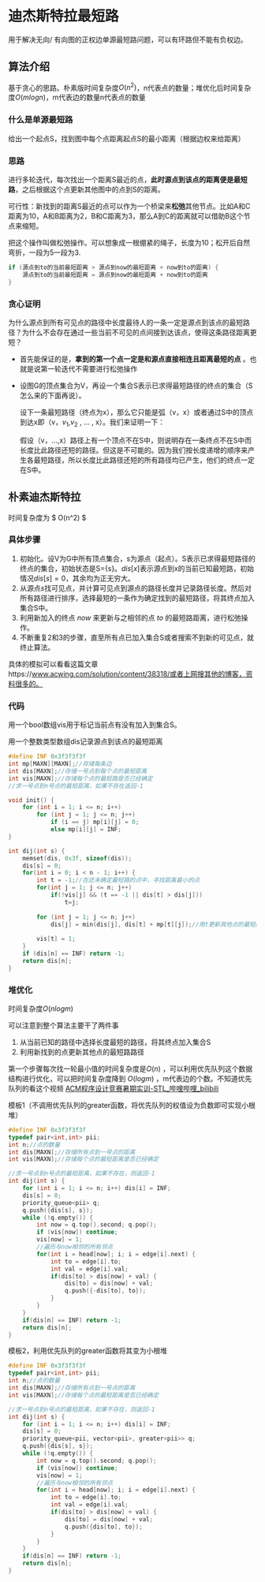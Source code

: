 # 迪杰斯特拉最短路

用于解决无向/ 有向图的正权边单源最短路问题，可以有环路但不能有负权边。

## 算法介绍

基于贪心的思路。朴素版时间复杂度$O(n^2)$，n代表点的数量；堆优化后时间复杂度$O(mlogn)$，m代表边的数量n代表点的数量

### 什么是单源最短路

给出一个起点S，找到图中每个点距离起点S的最小距离（根据边权来给距离）

### 思路

进行多轮迭代，每次找出一个距离S最近的点，**此时源点到该点的距离便是最短路**，之后根据这个点更新其他图中的点到S的距离。

可行性：新找到的距离S最近的点可以作为一个桥梁来**松弛**其他节点。比如A和C距离为10，A和B距离为2，B和C距离为3，那么A到C的距离就可以借助B这个节点来缩短。

把这个操作叫做松弛操作。可以想象成一根绷紧的绳子，长度为10；松开后自然弯折，一段为5一段为3.

```cpp
if (源点到to的当前最短距离 > 源点到now的最短距离 + now到to的距离) {
    源点到to的当前最短距离 = 源点到now的最短距离 + now到to的距离
}
```

### 贪心证明

为什么源点到所有可见点的路径中长度最待人的一条一定是源点到该点的最短路径？为什么不会存在通过一些当前不可见的点间接到达该点，使得这条路径距离更短？

- 首先能保证的是，**拿到的第一个点一定是和源点直接相连且距离最短的点** 。也就是说第一轮迭代不需要进行松弛操作

- 设图G的顶点集合为V，再设一个集合S表示已求得最短路径的终点的集合（S怎么来的下面再说）。

  设下一条最短路径（终点为x），那么它只能是弧（v，x）或者通过S中的顶点到达x即（v，$v_1$,$v_2$ , ... , x）。我们来证明一下：

  假设（v，...,x）路径上有一个顶点不在S中，则说明存在一条终点不在S中而长度比此路径还短的路径。但这是不可能的。因为我们按长度递增的顺序来产生各最短路径，所以长度比此路径还短的所有路径均已产生，他们的终点一定在S中。

## 朴素迪杰斯特拉

时间复杂度为 $ O(n^2) $

### 具体步骤

1. 初始化。设V为G中所有顶点集合，s为源点（起点）。S表示已求得最短路径的终点的集合，初始状态是S={s}。$dis[x]$表示源点到x的当前已知最短路，初始情况$dis[s]=0$，其余均为正无穷大。
2. 从源点$s$找可见点，并计算可见点到源点的路径长度并记录路径长度。然后对所有路径进行排序，选择最短的一条作为确定找到的最短路径，将其终点加入集合S中。
3. 利用新加入的终点 $now$ 来更新与之相邻的点 $to$ 的最短路距离，进行松弛操作。
4. 不断重复2和3的步骤，直至所有点已加入集合S或者搜索不到新的可见点，就终止算法。

具体的模拟可以看看这篇文章https://www.acwing.com/solution/content/38318/或者上网搜其他的博客，资料很多的。

### 代码

用一个bool数组vis用于标记当前点有没有加入到集合S。

用一个整数类型数组dis记录源点到该点的最短距离

```cpp
#define INF 0x3f3f3f3f
int mp[MAXN][MAXN];//存储每条边
int dis[MAXN];//存储一号点到每个点的最短距离
int vis[MAXN];//存储每个点的最短路是否已经确定
//求一号点到n号点的最短距离，如果不存在返回-1

void init() {
    for (int i = 1; i <= n; i++)
		for (int j = 1; j <= n; j++)
            if (i == j) mp[i][j] = 0;
    		else mp[i][j] = INF;
}

int dij(int s) {
    memset(dis, 0x3f, sizeof(dis));
    dis[s] = 0;
    for(int i = 0; i < n - 1; i++) {
        int t = -1;//在还未确定最短路的点中，寻找距离最小的点
        for(int j = 1; j <= n; j++)
            if(!vis[j] && (t == -1 || dis[t] > dis[j]))
        		t=j;
        
        for (int j = 1; j <= n; j++)
            dis[j] = min(dis[j], dis[t] + mp[t][j]);//用t更新其他点的最短距离
        
        vis[t] = 1;
    }
    if (dis[n] == INF) return -1;
    return dis[n];
}
```

### 堆优化

时间复杂度$O(nlogm)$

可以注意到整个算法主要干了两件事

1. 从当前已知的路径中选择长度最短的路径，将其终点加入集合S
2. 利用新找到的点更新其他点的最短路路径

第一个步骤每次找一轮最小值的时间复杂度是$O(n)$ ，可以利用优先队列这个数据结构进行优化，可以把时间复杂度降到 $O(logm)$ ，m代表边的个数。不知道优先队列的看这个视频  [ACM程序设计竞赛暑期实训-STL_哔哩哔哩_bilibili](https://www.bilibili.com/video/BV1PY411K7Vt/) 

模板1（不调用优先队列的greater函数，将优先队列的权值设为负数即可实现小根堆）

```cpp
#define INF 0x3f3f3f3f
typedef pair<int,int> pii;
int n;//点的数量
int dis[MAXN];//存储所有点到一号点的距离
int vis[MAXN];//存储每个点的最短距离是否已经确定

//求一号点到n号点的最短距离，如果不存在，则返回-1
int dij(int s) {
    for (int i = 1; i <= n; i++) dis[i] = INF;
    dis[s] = 0;
    priority_queue<pii> q;
    q.push({dis[s], s});
    while (!q.empty()) {
        int now = q.top().second; q.pop();
        if (vis[now]) continue;
        vis[now] = 1;
        //遍历与now相邻的所有邻点
        for(int i = head[now]; i; i = edge[i].next) {
            int to = edge[i].to;
            int val = edge[i].val;
            if(dis[to] > dis[now] + val) {
                dis[to] = dis[now] + val;
                q.push({-dis[to], to});
            }
        }
    }
    if(dis[n] == INF) return -1;
    return dis[n];
}
```

模板2，利用优先队列的greater函数将其变为小根堆

```cpp
#define INF 0x3f3f3f3f
typedef pair<int,int> pii;
int n;//点的数量
int dis[MAXN];//存储所有点到一号点的距离
int vis[MAXN];//存储每个点的最短距离是否已经确定

//求一号点到n号点的最短距离，如果不存在，则返回-1
int dij(int s) {
    for (int i = 1; i <= n; i++) dis[i] = INF;
    dis[s] = 0;
    priority_queue<pii, vector<pii>, greater<pii>> q;
    q.push({dis[s], s});
    while (!q.empty()) {
        int now = q.top().second; q.pop();
        if (vis[now]) continue;
        vis[now] = 1;
        //遍历与now相邻的所有邻点
        for(int i = head[now]; i; i = edge[i].next) {
            int to = edge[i].to;
            int val = edge[i].val;
            if(dis[to] > dis[now] + val) {
                dis[to] = dis[now] + val;
                q.push({dis[to], to});
            }
        }
    }
    if(dis[n] == INF) return -1;
    return dis[n];
}
```

